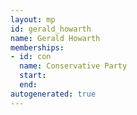 ```yaml
---
layout: mp
id: gerald_howarth
name: Gerald Howarth
memberships:
- id: con
  name: Conservative Party
  start: 
  end: 
autogenerated: true
---
```

